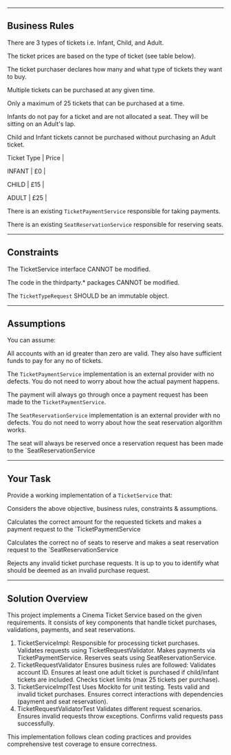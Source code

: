 -----------------------------
Business Rules
-----------------------------

There are 3 types of tickets i.e. Infant, Child, and Adult.

The ticket prices are based on the type of ticket (see table below).

The ticket purchaser declares how many and what type of tickets they want to buy.

Multiple tickets can be purchased at any given time.

 Only a maximum of 25 tickets that can be purchased at a time.

Infants do not pay for a ticket and are not allocated a seat. They will be sitting on an Adult's lap.

Child and Infant tickets cannot be purchased without purchasing an Adult ticket.

 

Ticket Type    |     Price   |

INFANT         |    £0       |

CHILD          |    £15      |

ADULT          |    £25      |

 There is an existing `TicketPaymentService` responsible for taking payments.

 There is an existing `SeatReservationService` responsible for reserving seats.

-----------------------------
Constraints
-----------------------------

The TicketService interface CANNOT be modified.

The code in the thirdparty.* packages CANNOT be modified.

The `TicketTypeRequest` SHOULD be an immutable object.

-----------------------------
Assumptions
-----------------------------

You can assume:

 All accounts with an id greater than zero are valid. They also have sufficient funds to pay for any no of tickets.

The `TicketPaymentService` implementation is an external provider with no defects. You do not need to worry about how the actual payment happens.

The payment will always go through once a payment request has been made to the `TicketPaymentService`.

The `SeatReservationService` implementation is an external provider with no defects. You do not need to worry about how the seat reservation algorithm works.

The seat will always be reserved once a reservation request has been made to the `SeatReservationService

-----------------------------
Your Task
-----------------------------

Provide a working implementation of a `TicketService` that:

Considers the above objective, business rules, constraints & assumptions.

Calculates the correct amount for the requested tickets and makes a payment request to the `TicketPaymentService

Calculates the correct no of seats to reserve and makes a seat reservation request to the `SeatReservationService

Rejects any invalid ticket purchase requests. It is up to you to identify what should be deemed as an invalid purchase request.

-----------------------------
Solution Overview
-----------------------------

This project implements a Cinema Ticket Service based on the given requirements. It consists of key components that handle ticket purchases, validations, payments, and seat reservations.

1. TicketServiceImpl:
 Responsible for processing ticket purchases.
 Validates requests using TicketRequestValidator.
 Makes payments via TicketPaymentService.
 Reserves seats using SeatReservationService.
2. TicketRequestValidator
 Ensures business rules are followed:
 Validates account ID.
 Ensures at least one adult ticket is purchased if child/infant tickets are included.
 Checks ticket limits (max 25 tickets per purchase).
3. TicketServiceImplTest
 Uses Mockito for unit testing.
 Tests valid and invalid ticket purchases.
 Ensures correct interactions with dependencies (payment and seat reservation).
4. TicketRequestValidatorTest
 Validates different request scenarios.
 Ensures invalid requests throw exceptions.
 Confirms valid requests pass successfully.

This implementation follows clean coding practices and provides comprehensive test coverage to ensure correctness.

